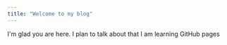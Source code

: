 ```yaml
---
title: "Welcome to my blog"
---
```


I'm glad you are here. I plan to talk about that I am learning GitHub pages
